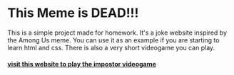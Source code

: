 # This Meme is DEAD!!!
This is a simple project made for homework. It's a joke website inspired by the Among Us meme. You can use it as an example if you are starting to learn html and css. There is also a very short videogame you can play.
#### [visit this website to play the impostor videogame](https://misternoface.github.io/AMOGUS.CORP/)
